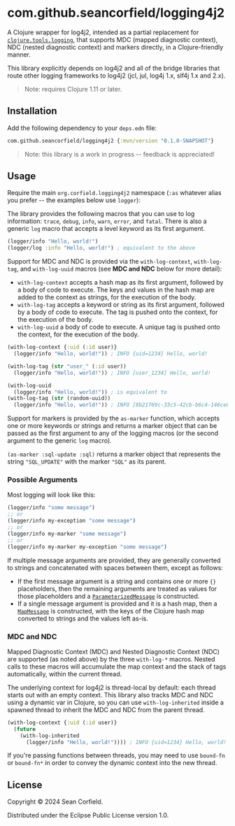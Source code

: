 # com.github.seancorfield/logging4j2

A Clojure wrapper for log4j2, intended as a partial replacement for
[`clojure.tools.logging`](https://github.com/clojure/tools.logging), that
supports MDC (mapped diagnostic context), NDC (nested diagnostic context)
and markers directly, in a Clojure-friendly manner.

This library explicitly depends on log4j2 and all of the bridge libraries
that route other logging frameworks to log4j2 (jcl, jul, log4j 1.x, slf4j 1.x and 2.x).

> Note: requires Clojure 1.11 or later.

## Installation

Add the following dependency to your `deps.edn` file:

```clojure
com.github.seancorfield/logging4j2 {:mvn/version "0.1.0-SNAPSHOT"}
```

> Note: this library is a work in progress -- feedback is appreciated!

## Usage

Require the main `org.corfield.logging4j2` namespace (`:as` whatever alias
you prefer -- the examples below use `logger`):

The library provides the following macros that you can use to log information:
`trace`, `debug`, `info`, `warn`, `error`, and `fatal`. There is also a
generic `log` macro that accepts a level keyword as its first argument.

```clojure
(logger/info "Hello, world!")
(logger/log :info "Hello, world!") ; equivalent to the above
```

Support for MDC and NDC is provided via the `with-log-context`, `with-log-tag`,
and `with-log-uuid` macros (see **MDC and NDC** below for more detail):

* `with-log-context` accepts a hash map as its first argument, followed by a
body of code to execute. The keys and values in the hash map are added to the
context as strings, for the execution of the body.
* `with-log-tag` accepts a keyword or string as its first argument, followed
by a body of code to execute. The tag is pushed onto the context, for
the execution of the body.
* `with-log-uuid` a body of code to execute. A unique tag is pushed onto the
context, for the execution of the body.

```clojure
(with-log-context {:uid (:id user)}
  (logger/info "Hello, world!")) ; INFO {uid=1234} Hello, world!

(with-log-tag (str "user_" (:id user))
  (logger/info "Hello, world!")) ; INFO [user_1234] Hello, world!

(with-log-uuid
  (logger/info "Hello, world!")) ; is equivalent to
(with-log-tag (str (random-uuid))
  (logger/info "Hello, world!")) ; INFO [8b21769c-33c5-42cb-b6c4-146ce8bb875f] Hello, world!
```

Support for markers is provided by the `as-marker` function, which accepts
one or more keywords or strings and returns a marker object that can be passed
as the first argument to any of the logging macros (or the second argument to
the generic `log` macro).

`(as-marker :sql-update :sql)` returns a marker object that represents the
string `"SQL_UPDATE"` with the marker `"SQL"` as its parent.

### Possible Arguments

Most logging will look like this:

```clojure
(logger/info "some message")
;; or
(logger/info my-exception "some message")
;; or
(logger/info my-marker "some message")
;; or
(logger/info my-marker my-exception "some message")
```

If multiple message arguments are provided, they are generally converted to
strings and concatenated with spaces between them, except as follows:

* If the first message argument is a string and contains one or more `{}`
placeholders, then the remaining arguments are treated as values for
those placeholders and a
[`ParameterizedMessage`](https://logging.apache.org/log4j/2.x/javadoc/log4j-api/org/apache/logging/log4j/message/ParameterizedMessage)
is constructed.
* If a single message argument is provided and it is a hash map, then a
[`MapMessage`](https://logging.apache.org/log4j/2.x/log4j-api/apidocs/org/apache/logging/log4j/message/MapMessage.html)
is constructed, with the keys of the Clojure hash map converted to strings and
the values left as-is.

### MDC and NDC

Mapped Diagnostic Context (MDC) and Nested Diagnostic Context (NDC) are supported
(as noted above) by the three `with-log-*` macros. Nested calls to these macros
will accumulate the map context and the stack of tags automatically, within
the current thread.

The underlying context for log4j2 is thread-local by default: each thread
starts out with an empty context. This library also tracks MDC and NDC using
a dynamic var in Clojure, so you can use `with-log-inherited` inside a spawned
thread to inherit the MDC and NDC from the parent thread.

```clojure
(with-log-context {:uid (:id user)}
  (future
    (with-log-inherited
      (logger/info "Hello, world!")))) ; INFO {uid=1234} Hello, world!
```

If you're passing functions between threads, you may need to use `bound-fn`
or `bound-fn*` in order to convey the dynamic context into the new thread.

## License

Copyright © 2024 Sean Corfield.

Distributed under the Eclipse Public License version 1.0.
